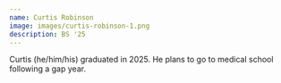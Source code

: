 ```yaml
---
name: Curtis Robinson
image: images/curtis-robinson-1.png
description: BS '25
---
```


Curtis (he/him/his) graduated in 2025. He plans to go to medical school following a gap year.
